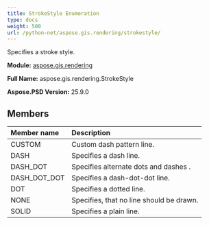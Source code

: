 ```yaml
---
title: StrokeStyle Enumeration
type: docs
weight: 500
url: /python-net/aspose.gis.rendering/strokestyle/
---
```


Specifies a stroke style.

**Module:** [aspose.gis.rendering](/psd/python-net/aspose.gis.rendering/)

**Full Name:** aspose.gis.rendering.StrokeStyle

**Aspose.PSD Version:** 25.9.0

## **Members**
| **Member name** | **Description** |
| :- | :- |
| CUSTOM | Custom dash pattern line. |
| DASH | Specifies a dash line. |
| DASH_DOT | Specifies alternate dots and dashes . |
| DASH_DOT_DOT | Specifies a dash-dot-dot line. |
| DOT | Specifies a dotted line. |
| NONE | Specifies, that no line should be drawn. |
| SOLID | Specifies a plain line. |
